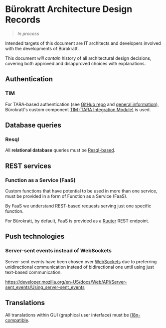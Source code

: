 # Bürokratt Architecture Design Records

> _In process_

Intended targets of this document are IT architects and developers involved with the developments of Bürokratt.

This document _will contain_ history of all architectural design decisions, covering both approved and disapproved choices with explanations.

## Authentication

### TIM

For TARA-based authentication (see [GitHub repo](https://e-gov.github.io/TARA-Doku/) and [general information](https://www.ria.ee/en/state-information-system/eid/partners.html)), Bürokratt's custom component [TIM (TARA Integration Module)](https://github.com/buerokratt/TIM) is used.

## Database queries

### Resql

All **relational database** queries must be [Resql-based](https://github.com/buerokratt/Resql).

## REST services

### Function as a Service (FaaS)

Custom functions that have potential to be used in more than one service, must be provided in a form of Function as a Service (FaaS).

By FaaS we understand REST-based requests serving just one specific function.

For Bürokratt, by default, FaaS is provided as a [Ruuter](https://github.com/buerokratt/Ruuter) REST endpoint.


## Push technologies

### Server-sent events instead of WebSockets

Server-sent events have been chosen over [WebSockets](https://developer.mozilla.org/en-US/docs/Web/API/WebSockets_API) due to preferring unidirectional communication instead of bidirectional one until using just text-based communication.

https://developer.mozilla.org/en-US/docs/Web/API/Server-sent_events/Using_server-sent_events

## Translations

All translations within GUI (graphical user interface) must be [i18n-compatible](https://www.i18next.com/).
